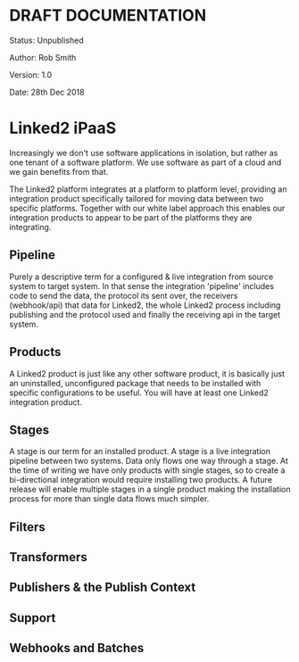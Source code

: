 # DRAFT DOCUMENTATION

Status: Unpublished

Author: Rob Smith

Version: 1.0

Date: 28th Dec 2018

# Linked2 iPaaS

Increasingly we don't use software applications in isolation, but rather as one tenant of a software platform. We use software as part of a cloud and we gain benefits from that.

The Linked2 platform integrates at a platform to platform level, providing an integration product specifically tailored for moving data between two specific platforms. Together with our white label approach this enables our integration products to appear to be part of the platforms they are integrating.

## Pipeline
Purely a descriptive term for a configured & live integration from source system to target system. In that sense the integration 'pipeline' includes code to send the data, the protocol its sent over, the receivers (webhook/api) that data for Linked2, the whole Linked2 process including publishing and the protocol used and finally the receiving api in the target system.

## Products

A Linked2 product is just like any other software product, it is basically just an uninstalled, unconfigured package that needs to be installed with specific configurations to be useful. You will have at least one Linked2 integration product.

## Stages

A stage is our term for an installed product. A stage is a live integration pipeline between two systems. Data only flows one way through a stage. At the time of writing we have only products with single stages, so to create a bi-directional integration would require installing two products. A future release will enable multiple stages in a single product making the installation process for more than single data flows much simpler.

## Filters

## Transformers

## Publishers & the Publish Context

## Support

## Webhooks and Batches

